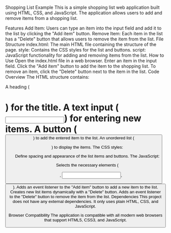 Shopping List Example
This is a simple shopping list web application built using HTML, CSS, and JavaScript. The application allows users to add and remove items from a shopping list.

Features
Add Item: Users can type an item into the input field and add it to the list by clicking the "Add item" button.
Remove Item: Each item in the list has a "Delete" button that allows users to remove the item from the list.
File Structure
index.html: The main HTML file containing the structure of the page.
style: Contains the CSS styles for the list and buttons.
script: JavaScript functionality for adding and removing items from the list.
How to Use
Open the index.html file in a web browser.
Enter an item in the input field.
Click the "Add item" button to add the item to the shopping list.
To remove an item, click the "Delete" button next to the item in the list.
Code Overview
The HTML structure contains:

A heading (<h1>) for the title.
A text input (<input type="text">) for entering new items.
A button (<button>) to add the entered item to the list.
An unordered list (<ul>) to display the items.
The CSS styles:

Define spacing and appearance of the list items and buttons.
The JavaScript:

Selects the necessary elements (<ul>, <input>, <button>).
Adds an event listener to the "Add item" button to add a new item to the list.
Creates new list items dynamically with a "Delete" button.
Adds an event listener to the "Delete" button to remove the item from the list.
Dependencies
This project does not have any external dependencies. It only uses plain HTML, CSS, and JavaScript.

Browser Compatibility
The application is compatible with all modern web browsers that support HTML5, CSS3, and JavaScript.